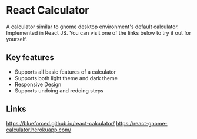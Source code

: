 # React Calculator
A calculator similar to gnome desktop environment's default calculator. Implemented in React JS.
You can visit one of the links below to try it out for yourself.

## Key features
* Supports all basic features of a calculator
* Supports both light theme and dark theme
* Responsive Design
* Supports undoing and redoing steps

## Links
https://blueforced.github.io/react-calculator/
https://react-gnome-calculator.herokuapp.com/
